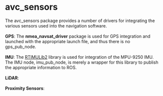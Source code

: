 # avc_sensors
The avc_sensors package provides a number of drivers for integrating the various sensors used into the navigation software.<br><br>
__GPS__: The __nmea_navsat_driver__ package is used for GPS integration and launched with the appropriate launch file, and thus there is no gps_pub_node.<br><br>
__IMU__: The [RTIMULib2](https://github.com/richardstechnotes/RTIMULib2) library is used for integration of the MPU-9250 IMU. The IMU node, imu_pub_node, is merely a wrapper for this library to publish the appropriate information to ROS.<br><br>
__LiDAR__:<br><br>
__Proximity Sensors__:
